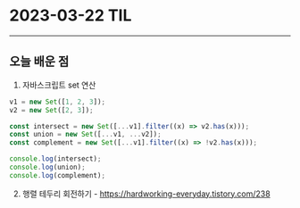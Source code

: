 # 2023-03-22 TIL

---

## 오늘 배운 점

1. 자바스크립트 set 연산

```javascript
v1 = new Set([1, 2, 3]);
v2 = new Set([2, 3]);

const intersect = new Set([...v1].filter((x) => v2.has(x)));
const union = new Set([...v1, ...v2]);
const complement = new Set([...v1].filter((x) => !v2.has(x)));

console.log(intersect);
console.log(union);
console.log(complement);
```


2. 행렬 테두리 회전하기 - https://hardworking-everyday.tistory.com/238
